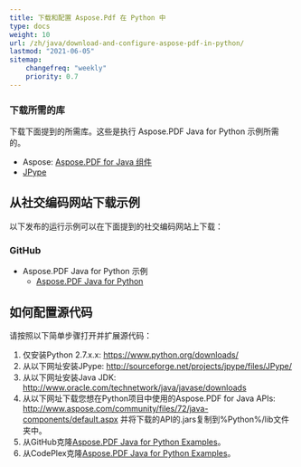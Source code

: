 ```yaml
---
title: 下载和配置 Aspose.Pdf 在 Python 中
type: docs
weight: 10
url: /zh/java/download-and-configure-aspose-pdf-in-python/
lastmod: "2021-06-05"
sitemap:
    changefreq: "weekly"
    priority: 0.7
---
```


### 下载所需的库

下载下面提到的所需库。这些是执行 Aspose.PDF Java for Python 示例所需的。

- Aspose: [Aspose.PDF for Java 组件](https://downloads.aspose.com/pdf/java)
- [JPype](https://pypi.python.org/pypi/JPype1)

## 从社交编码网站下载示例

以下发布的运行示例可以在下面提到的社交编码网站上下载：

### GitHub

- Aspose.PDF Java for Python 示例
  - [Aspose.PDF Java for Python](https://github.com/aspose-pdf/Aspose.PDF-for-Java/tree/master/Plugins/Aspose_Pdf_Java_for_Python)

## 如何配置源代码

请按照以下简单步骤打开并扩展源代码：

1. 仅安装Python 2.7.x.x: <https://www.python.org/downloads/>
2. 从以下网址安装JPype: <http://sourceforge.net/projects/jpype/files/JPype/>
3. 从以下网址安装Java JDK: <http://www.oracle.com/technetwork/java/javase/downloads>
4. 从以下网址下载您想在Python项目中使用的Aspose.PDF for Java APIs: <http://www.aspose.com/community/files/72/java-components/default.aspx> 并将下载的API的.jars复制到%Python%/lib文件夹中。
5. 从GitHub克隆[Aspose.PDF Java for Python Examples](https://github.com/aspose-pdf/Aspose.PDF-for-Java/tree/master/Plugins/Aspose_Pdf_Java_for_Python)。
6. 从CodePlex克隆[Aspose.PDF Java for Python Examples](http://asposepdfjavapython.codeplex.com/)。